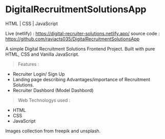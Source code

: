 ﻿# DigitalRecruitmentSolutionsApp
HTML | CSS | JavaScript

Live (netlify) : https://digital-recruiter-solutions.netlify.app/
source code : https://github.com/raviacts035/DigitalRecruitmentSolutionsApp

A simple Digital Recruitment Solutions Frontend Project. Built with pure HTML, CSS and Vanilla JavaScript.

> Features :
+ Recruiter Login/ Sign Up
+ Landing page describing Advantages/importance of Recruitment Solutions.
+ Recruiter Dashbord (Model Dashbord)

> Web Technologys used :
+ HTML
+ CSS
+ JavaScript

Images collection from freepik and unsplash.
